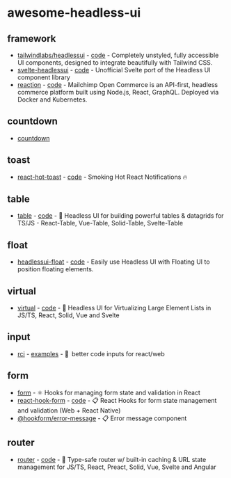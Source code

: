 # awesome-headless-ui

## framework

- [tailwindlabs/headlessui](https://headlessui.com/) - [code](https://github.com/tailwindlabs/headlessui) - Completely unstyled, fully accessible UI components, designed to integrate beautifully with Tailwind CSS.
- [svelte-headlessui](https://svelte-headlessui.goss.io/docs) - [code](https://github.com/rgossiaux/svelte-headlessui) - Unofficial Svelte port of the Headless UI component library
- [reaction](https://mailchimp.com/developer/open-commerce/) - [code](https://github.com/reactioncommerce/reaction) - Mailchimp Open Commerce is an API-first, headless commerce platform built using Node.js, React, GraphQL. Deployed via Docker and Kubernetes.

## countdown

- [countdown](https://github.com/ndresx/react-countdown)

## toast

- [react-hot-toast](https://github.com/timolins/react-hot-toast) - [code](https://github.com/timolins/react-hot-toast) - Smoking Hot React Notifications 🔥

## table

- [table](https://tanstack.com/table/v8) - [code](https://github.com/TanStack/table) - 🤖 Headless UI for building powerful tables & datagrids for TS/JS - React-Table, Vue-Table, Solid-Table, Svelte-Table

## float

- [headlessui-float](https://headlessui-float.vercel.app/) - [code](https://github.com/ycs77/headlessui-float) - Easily use Headless UI with Floating UI to position floating elements.

## virtual

- [virtual](https://tanstack.com/virtual/v3) - [code](https://github.com/TanStack/virtual) - 🤖 Headless UI for Virtualizing Large Element Lists in JS/TS, React, Solid, Vue and Svelte

## input

- [rci](https://github.com/leonardodino/rci) - [examples](https://codesandbox.io/s/rci-codeinput-812up?file=/src/Example.tsx) - 🔢 better code inputs for react/web

## form

- [form](https://github.com/TanStack/form) - ⚛️ Hooks for managing form state and validation in React
- [react-hook-form](https://react-hook-form.com/) - [code](https://github.com/react-hook-form/react-hook-form) - 📋 React Hooks for form state management and validation (Web + React Native)
- [@hookform/error-message](https://github.com/react-hook-form/error-message) - 📋 Error message component


## router

- [router](https://tanstack.com/router/v1) - [code](https://github.com/TanStack/router) - 🤖 Type-safe router w/ built-in caching & URL state management for JS/TS, React, Preact, Solid, Vue, Svelte and Angular

